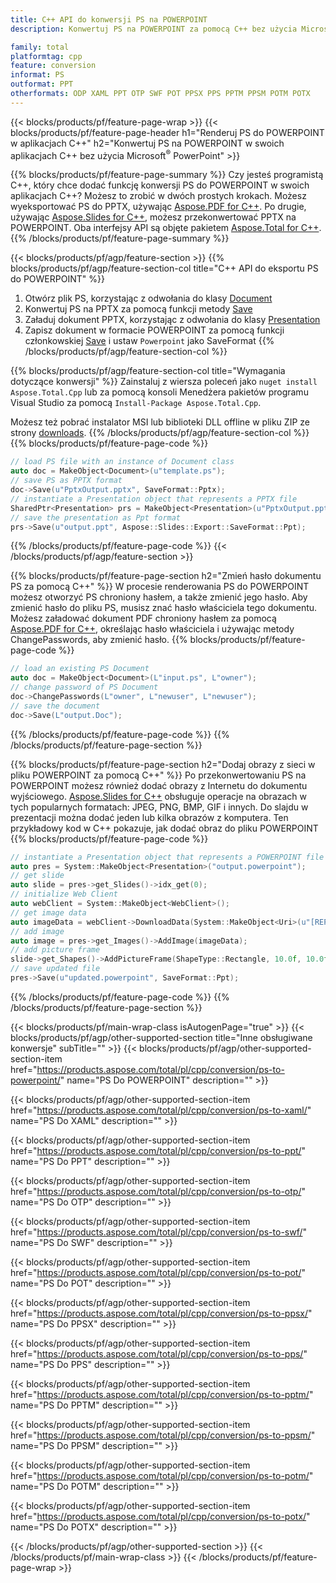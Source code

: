 ```yaml
---
title: C++ API do konwersji PS na POWERPOINT
description: Konwertuj PS na POWERPOINT za pomocą C++ bez użycia Microsoft Word lub Adobe Acrobat Reader

family: total
platformtag: cpp
feature: conversion
informat: PS
outformat: PPT
otherformats: ODP XAML PPT OTP SWF POT PPSX PPS PPTM PPSM POTM POTX
---
```

{{< blocks/products/pf/feature-page-wrap >}}
{{< blocks/products/pf/feature-page-header h1="Renderuj PS do POWERPOINT w aplikacjach C++" h2="Konwertuj PS na POWERPOINT w swoich aplikacjach C++ bez użycia Microsoft<sup>&reg;</sup> PowerPoint" >}}

{{% blocks/products/pf/feature-page-summary %}}
Czy jesteś programistą C++, który chce dodać funkcję konwersji PS do POWERPOINT w swoich aplikacjach C++? Możesz to zrobić w dwóch prostych krokach. Możesz wyeksportować PS do PPTX, używając [Aspose.PDF for C++](https://products.aspose.com/pdf/cpp/). Po drugie, używając [Aspose.Slides for C++](https://products.aspose.com/slides/cpp/), możesz przekonwertować PPTX na POWERPOINT. Oba interfejsy API są objęte pakietem [Aspose.Total for C++](https://products.aspose.com/total/cpp/). 
{{% /blocks/products/pf/feature-page-summary  %}}

{{< blocks/products/pf/agp/feature-section >}}
{{% blocks/products/pf/agp/feature-section-col title="C++ API do eksportu PS do POWERPOINT" %}}
1. Otwórz plik PS, korzystając z odwołania do klasy [Document](https://reference.aspose.com/pdf/cpp/class/aspose.pdf.document)
2. Konwertuj PS na PPTX za pomocą funkcji metody [Save](https://reference.aspose.com/pdf/cpp/class/aspose.pdf.document#a0184df207563187be7df37b8dbe443f6)
3. Załaduj dokument PPTX, korzystając z odwołania do klasy [Presentation](https://reference.aspose.com/slides/cpp/class/aspose.slides.presentation)
4. Zapisz dokument w formacie POWERPOINT za pomocą funkcji członkowskiej [Save](https://reference.aspose.com/slides/cpp/class/aspose.slides.presentation#afcd59ec697bf05c10f78c3869de2ec9e) i ustaw `Powerpoint` jako SaveFormat
{{% /blocks/products/pf/agp/feature-section-col %}}

{{% blocks/products/pf/agp/feature-section-col title="Wymagania dotyczące konwersji" %}}
Zainstaluj z wiersza poleceń jako ```nuget install Aspose.Total.Cpp``` lub za pomocą konsoli Menedżera pakietów programu Visual Studio za pomocą ```Install-Package Aspose.Total.Cpp```.

Możesz też pobrać instalator MSI lub biblioteki DLL offline w pliku ZIP ze strony [downloads](https://downloads.aspose.com/total/cpp).
{{% /blocks/products/pf/agp/feature-section-col %}}
{{% blocks/products/pf/feature-page-code %}}

```cpp
// load PS file with an instance of Document class
auto doc = MakeObject<Document>(u"template.ps");
// save PS as PPTX format 
doc->Save(u"PptxOutput.pptx", SaveFormat::Pptx);
// instantiate a Presentation object that represents a PPTX file
SharedPtr<Presentation> prs = MakeObject<Presentation>(u"PptxOutput.pptx");
// save the presentation as Ppt format
prs->Save(u"output.ppt", Aspose::Slides::Export::SaveFormat::Ppt);  
```


{{% /blocks/products/pf/feature-page-code %}}
{{< /blocks/products/pf/agp/feature-section >}}

{{% blocks/products/pf/feature-page-section  h2="Zmień hasło dokumentu PS za pomocą C++" %}}
W procesie renderowania PS do POWERPOINT możesz otworzyć PS chroniony hasłem, a także zmienić jego hasło. Aby zmienić hasło do pliku PS, musisz znać hasło właściciela tego dokumentu. Możesz załadować dokument PDF chroniony hasłem za pomocą [Aspose.PDF for C++](https://products.aspose.com/pdf/cpp/), określając hasło właściciela i używając metody ChangePasswords, aby zmienić hasło.
{{% blocks/products/pf/feature-page-code %}}

```cpp
// load an existing PS Document
auto doc = MakeObject<Document>(L"input.ps", L"owner");
// change password of PS Document
doc->ChangePasswords(L"owner", L"newuser", L"newuser");
// save the document
doc->Save(L"output.Doc");
```

{{% /blocks/products/pf/feature-page-code  %}}
{{% /blocks/products/pf/feature-page-section %}}

{{% blocks/products/pf/feature-page-section  h2="Dodaj obrazy z sieci w pliku POWERPOINT za pomocą C++" %}}
Po przekonwertowaniu PS na POWERPOINT możesz również dodać obrazy z Internetu do dokumentu wyjściowego. [Aspose.Slides for C++](https://products.aspose.com/slides/cpp/) obsługuje operacje na obrazach w tych popularnych formatach: JPEG, PNG, BMP, GIF i innych. Do slajdu w prezentacji można dodać jeden lub kilka obrazów z komputera. Ten przykładowy kod w C++ pokazuje, jak dodać obraz do pliku POWERPOINT
{{% blocks/products/pf/feature-page-code %}}

```cpp
// instantiate a Presentation object that represents a POWERPOINT file
auto pres = System::MakeObject<Presentation>("output.powerpoint");
// get slide
auto slide = pres->get_Slides()->idx_get(0);
// initialize Web Client    
auto webClient = System::MakeObject<WebClient>();
// get image data
auto imageData = webClient->DownloadData(System::MakeObject<Uri>(u"[REPLACE WITH URL]"));
// add image
auto image = pres->get_Images()->AddImage(imageData);
// add picture frame
slide->get_Shapes()->AddPictureFrame(ShapeType::Rectangle, 10.0f, 10.0f, 100.0f, 100.0f, image);
// save updated file
pres->Save(u"updated.powerpoint", SaveFormat::Ppt);
```

{{% /blocks/products/pf/feature-page-code  %}}
{{% /blocks/products/pf/feature-page-section %}}

{{< blocks/products/pf/main-wrap-class isAutogenPage="true" >}}
{{< blocks/products/pf/agp/other-supported-section title="Inne obsługiwane konwersje" subTitle="" >}}
{{< blocks/products/pf/agp/other-supported-section-item href="https://products.aspose.com/total/pl/cpp/conversion/ps-to-powerpoint/" name="PS Do POWERPOINT" description="" >}}

{{< blocks/products/pf/agp/other-supported-section-item href="https://products.aspose.com/total/pl/cpp/conversion/ps-to-xaml/" name="PS Do XAML" description="" >}}

{{< blocks/products/pf/agp/other-supported-section-item href="https://products.aspose.com/total/pl/cpp/conversion/ps-to-ppt/" name="PS Do PPT" description="" >}}

{{< blocks/products/pf/agp/other-supported-section-item href="https://products.aspose.com/total/pl/cpp/conversion/ps-to-otp/" name="PS Do OTP" description="" >}}

{{< blocks/products/pf/agp/other-supported-section-item href="https://products.aspose.com/total/pl/cpp/conversion/ps-to-swf/" name="PS Do SWF" description="" >}}

{{< blocks/products/pf/agp/other-supported-section-item href="https://products.aspose.com/total/pl/cpp/conversion/ps-to-pot/" name="PS Do POT" description="" >}}

{{< blocks/products/pf/agp/other-supported-section-item href="https://products.aspose.com/total/pl/cpp/conversion/ps-to-ppsx/" name="PS Do PPSX" description="" >}}

{{< blocks/products/pf/agp/other-supported-section-item href="https://products.aspose.com/total/pl/cpp/conversion/ps-to-pps/" name="PS Do PPS" description="" >}}

{{< blocks/products/pf/agp/other-supported-section-item href="https://products.aspose.com/total/pl/cpp/conversion/ps-to-pptm/" name="PS Do PPTM" description="" >}}

{{< blocks/products/pf/agp/other-supported-section-item href="https://products.aspose.com/total/pl/cpp/conversion/ps-to-ppsm/" name="PS Do PPSM" description="" >}}

{{< blocks/products/pf/agp/other-supported-section-item href="https://products.aspose.com/total/pl/cpp/conversion/ps-to-potm/" name="PS Do POTM" description="" >}}

{{< blocks/products/pf/agp/other-supported-section-item href="https://products.aspose.com/total/pl/cpp/conversion/ps-to-potx/" name="PS Do POTX" description="" >}}


{{< /blocks/products/pf/agp/other-supported-section >}}
{{< /blocks/products/pf/main-wrap-class >}}
{{< /blocks/products/pf/feature-page-wrap >}}